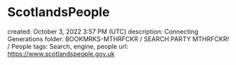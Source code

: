 # ScotlandsPeople

created: October 3, 2022 3:57 PM (UTC)
description: Connecting Generations
folder: BOOKMRKS-MTHRFCKR / SEARCH PARTY MTHRFCKR! / People
tags: Search, engine, people
url: https://www.scotlandspeople.gov.uk